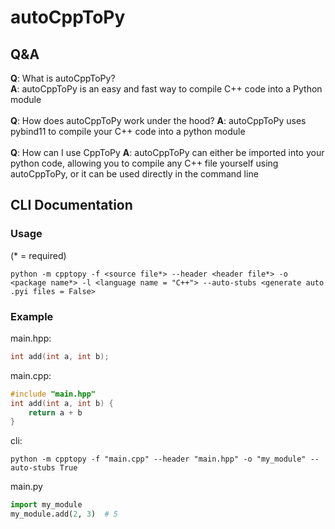 # autoCppToPy
## Q&A
**Q**: What is autoCppToPy?<br>
**A**: autoCppToPy is an easy and fast way to compile C++ code into a Python module
<br><br>
**Q**: How does autoCppToPy work under the hood?
**A**: autoCppToPy uses pybind11 to compile your C++ code into a python module
<br><br>
**Q**: How can I use CppToPy
**A**: autoCppToPy can either be imported into your python code, allowing you to compile any C++ file yourself using autoCppToPy, or it can be used directly in the command line

## CLI Documentation
### Usage
(* = required)
```commandline
python -m cpptopy -f <source file*> --header <header file*> -o <package name*> -l <language name = "C++"> --auto-stubs <generate auto .pyi files = False>
```

### Example
main.hpp:
```cpp
int add(int a, int b);
```

main.cpp:
```cpp
#include "main.hpp"
int add(int a, int b) {
    return a + b
}
```

cli:
```commandline
python -m cpptopy -f "main.cpp" --header "main.hpp" -o "my_module" --auto-stubs True
```

main.py
```python
import my_module
my_module.add(2, 3)  # 5
```

